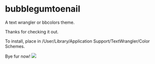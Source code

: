 bubblegumtoenail
================

A text wrangler or bbcolors theme.

Thanks for checking it out.

To install, place in /User/Library/Application Support/TextWrangler/Color Schemes.

Bye fur now!
<img src="http://www.andnowuknow.com/sites/default/files/uploaded-thumbnails/calgiany030513tn.jpg?1362509430">
